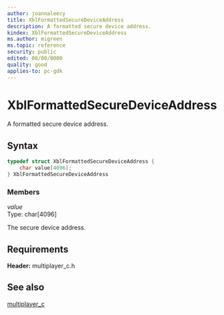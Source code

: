 ```yaml
---
author: joannaleecy
title: XblFormattedSecureDeviceAddress
description: A formatted secure device address.
kindex: XblFormattedSecureDeviceAddress
ms.author: migreen
ms.topic: reference
security: public
edited: 00/00/0000
quality: good
applies-to: pc-gdk
---
```


# XblFormattedSecureDeviceAddress  

A formatted secure device address.  

## Syntax  
  
```cpp
typedef struct XblFormattedSecureDeviceAddress {  
    char value[4096];  
} XblFormattedSecureDeviceAddress  
```
  
### Members  
  
*value*  
Type: char[4096]  
  
The secure device address.
  
## Requirements  
  
**Header:** multiplayer_c.h
  
## See also  
[multiplayer_c](../multiplayer_c_members.md)  
  
  